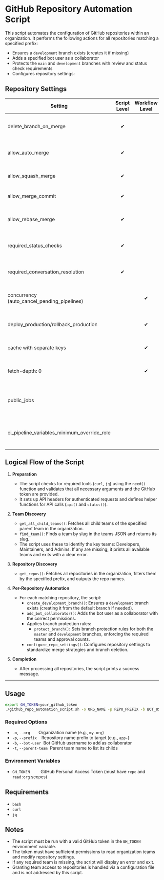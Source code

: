 # GitHub Repository Automation Script

This script automates the configuration of GitHub repositories within an organization. It performs the following actions for all repositories matching a specified prefix:
- Ensures a `development` branch exists (creates it if missing)
- Adds a specified bot user as a collaborator
- Protects the `main` and `development` branches with review and status check requirements
- Configures repository settings:

## Repository Settings 

| Setting                        | Script Level | Workflow Level | No Equivalence | Description                                                               |
|------------------------------------------|:------------:|:--------------:|:--------------:|-----------------------------------------------------------------------------------------------|
| delete_branch_on_merge                   |      ✔       |                |                | Deletes branch after merge, keeps repos clean, standardizes behavior                          |
| allow_auto_merge                         |      ✔       |                |                | Enables auto-merge for PRs that meet all requirements                                         |
| allow_squash_merge                       |      ✔       |                |                | Allows squash merging, cleaner commit history                                                 |
| allow_merge_commit                       |      ✔       |                |                | Disables merge commits, enforces linear history                                               |
| allow_rebase_merge                       |      ✔       |                |                | Disables rebase merging, standardizes merge strategy                                          |
| required_status_checks                   |      ✔       |                |                | Enforces CI must pass before merging (pipeline succeeds)                                      |
| required_conversation_resolution         |      ✔       |                |                | Requires all discussions to be resolved before merging                                        |
| concurrency (auto_cancel_pending_pipelines) |            |      ✔         |                | Cancels in-progress workflows for same PR, set in workflow YAML                              |
| deploy_production/rollback_production    |              |      ✔         |                | Forward deployment/rollback jobs, set in workflow YAML                                       |
| cache with separate keys                 |              |      ✔         |                | Ensures separate caches for jobs, set in workflow YAML                                       |
| fetch-depth: 0                           |              |      ✔         |                | Ensures full git history for builds, set in workflow YAML                                    |
| public_jobs                              |              |                |      ✔         | Not directly supported; jobs are private in private repos, public in public repos            |
| ci_pipeline_variables_minimum_override_role |            |                |      ✔         | Not directly supported; handled by repo/environment permissions                               |


## Logical Flow of the Script

1. **Preparation**
	- The script checks for required tools (`curl`, `jq`) using the `need()` function and validates that all necessary arguments and the GitHub token are provided.
	- It sets up API headers for authenticated requests and defines helper functions for API calls (`api()` and `status()`).

2. **Team Discovery**
	- `get_all_child_teams()`: Fetches all child teams of the specified parent team in the organization.
	- `find_team()`: Finds a team by slug in the teams JSON and returns its slug.
	- The script uses these to identify the key teams: Developers, Maintainers, and Admins. If any are missing, it prints all available teams and exits with a clear error.

3. **Repository Discovery**
	- `get_repos()`: Fetches all repositories in the organization, filters them by the specified prefix, and outputs the repo names.


4. **Per-Repository Automation**
	- For each matching repository, the script:
	  - `create_development_branch()`: Ensures a `development` branch exists (creating it from the default branch if needed).
	  - `add_bot_collaborator()`: Adds the bot user as a collaborator with the correct permissions.
	  - Applies branch protection rules:
		 - `protect_branch()`: Sets branch protection rules for both the `master` and `development` branches, enforcing the required teams and approval counts.
	  - `configure_repo_settings()`: Configures repository settings to standardize merge strategies and branch deletion.


5. **Completion**
	- After processing all repositories, the script prints a success message.

---

## Usage

```sh
export GH_TOKEN=your_github_token
./github_repo_automation_script.sh -o ORG_NAME -p REPO_PREFIX -b BOT_USER -t PARENT_TEAM
```

### Required Options

- `-o`, `--org` &nbsp;&nbsp;&nbsp;&nbsp;&nbsp;&nbsp;Organization name (e.g., `my-org`)
- `-p`, `--prefix` &nbsp;&nbsp;&nbsp;Repository name prefix to target (e.g., `app-`)
- `-b`, `--bot-user` &nbsp;Bot GitHub username to add as collaborator
- `-t`, `--parent-team` &nbsp;Parent team name to list its childs

### Environment Variables

- `GH_TOKEN` &nbsp;&nbsp;&nbsp;&nbsp;&nbsp;&nbsp;&nbsp;&nbsp;GitHub Personal Access Token (must have `repo` and `read:org` scopes)


## Requirements

- `bash`
- `curl`
- `jq`

## Notes

- The script must be run with a valid GitHub token in the `GH_TOKEN` environment variable.
- The token must have sufficient permissions to read organization teams and modify repository settings.
- If any required team is missing, the script will display an error and exit.
- Granting team access to repositories is handled via a configuration file and is not addressed by this script.

